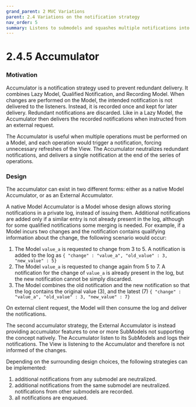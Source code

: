 ```yaml
---
grand_parent: 2 MVC Variations
parent: 2.4 Variations on the notification strategy
nav_order: 5
summary: Listens to submodels and squashes multiple notifications into a single one.
---
```

# 2.4.5 Accumulator

### Motivation

Accumulator is a notification strategy used to prevent redundant delivery. It combines
Lazy Model, Qualified Notification, and Recording Model. When changes are performed on 
the Model, the intended notification is not delivered to the listeners. Instead, it 
is recorded once and kept for later delivery.  Redundant notifications are discarded. 
Like in a Lazy Model, the Accumulator then delivers the recorded notifications when 
instructed from an external request.

The Accumulator is useful when multiple operations must be performed on a Model, 
and each operation would trigger a notification, forcing unnecessary refreshes 
of the View. The Accumulator neutralizes redundant notifications, and delivers a
single notification at the end of the series of operations.

### Design

The accumulator can exist in two different forms: either as a native Model Accumulator,
or as an External Accumulator.

A native Model Accumulator is a Model whose design allows storing notifications
in a private log, instead of issuing them. Additional notifications are added
only if a similar entry is not already present in the log, although for some
qualified notifications some merging is needed. For example, if a
Model incurs two changes and the notification contains qualifying information
about the change, the following scenario would occur:

1. The Model ``value_a`` is requested to change from 3 to 5. A notification is
   added to the log as ``{ "change" : "value_a", "old_value" : 3, "new_value" : 5}``
2. The Model ``value_a`` is requested to change again from 5 to 7. 
   A notification for the change of ``value_a`` is already present in the log, but the
   new notification cannot be simply discarded.
3. The Model combines the old notification and the new notification so that the log contains
   the original value (3), and the latest (7) ``{ "change" : "value_a",
   "old_value" : 3, "new_value" : 7}``
 
On external client request, the Model will then consume the log and deliver the notifications.

The second accumulator strategy, the External Accumulator is instead providing
accumulator features to one or more SubModels not supporting the concept natively. 
The Accumulator listen to its SubModels and logs their notifications. The View is
listening to the Accumulator and therefore is not informed of the changes. 

Depending on the surrounding design choices, the following strategies can be implemented:

1. additional notifications from any submodel are neutralized.
2. additional notifications from the same submodel are neutralized. notifications from other submodels are recorded.
3. all notifications are enqueued.

